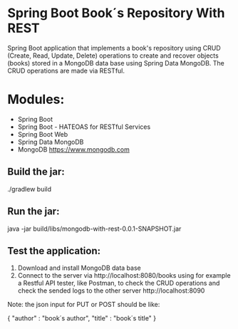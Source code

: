 Spring Boot Book´s Repository With REST
==============

Spring Boot application that implements a book's repository using 
CRUD (Create, Read, Update, Delete) operations to create and recover
objects (books) stored in a MongoDB data base using Spring Data MongoDB.
The CRUD operations are made via RESTful.

Modules:
========
- Spring Boot
- Spring Boot - HATEOAS for RESTful Services
- Spring Boot Web 
- Spring Data MongoDB
- MongoDB https://www.mongodb.com

Build the jar:
-------------------------
./gradlew build

Run the jar:
-------------------------
java -jar build/libs/mongodb-with-rest-0.0.1-SNAPSHOT.jar

Test the application:
-------------------------
1. Download and install MongoDB data base
2. Connect to the server via http://localhost:8080/books using
for example a Restful API tester, like Postman, to check the 
CRUD operations and check the sended logs to the other server
http://localhost:8090

Note: the json input for PUT or POST should be like:

{
	"author" : "book´s author",
	"title" : "book´s title"
}

